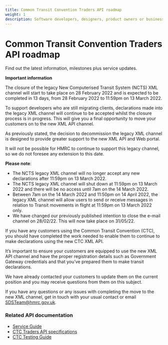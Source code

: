 ```yaml
---
title: Common Transit Convention Traders API roadmap
weight: 1
description: Software developers, designers, product owners or business analysts - see how you can integrate your software with Common Transit Convention Traders API.
---
```

# Common Transit Convention Traders API roadmap

Find out the latest information, milestones plus service updates.

**Important information**

The closure of the legacy New Computerised Transit System (NCTS) XML channel will start to take place on 28 February 2022 and is expected to be completed in 13 days, from 28 February 2022 to 11:59pm on 13 March 2022.

To support developers who are still migrating clients, declarations made into the legacy XML channel will continue to be accepted whilst the closure process is in progress. This will give you a final opportunity to move your customers on to the new XML API channel.

As previously stated, the decision to decommission the legacy XML channel is designed to provide greater support to the new XML API and Web portal.

It will not be possible for HMRC to continue to support this legacy channel, so we do not foresee any extension to this date.

**Please note**:

 - The NCTS legacy XML channel will no longer accept any new declarations after 11:59pm on 13 March 2022.
 - The NCTS legacy XML channel will shut down at 11:59pm on 13 March 2022 and there will be no access until 7am on the 14 March 2022.
 - Between 7am on the 14 March 2022 and 11:50pm on 14 April 2022, the legacy XML channel will allow users to send or receive messages in relation to Transit movements in flight at 11:59pm on 13 March 2022 only.
 - We have changed our previously published intention to close the e-mail channel on 28/02/22.  This will now take place on 31/05/22.

If you have any customers using the Common Transit Convention (CTC), you should have completed the work needed to enable them to continue to make declarations using the new CTC XML API. 

It’s important to ensure your customers are equipped to use the new XML API channel and have the proper registration details such as Government Gateway credentials and that you’ve prepared them to make transit declarations.

We have already contacted your customers to update them on the current position and you may receive questions from them on this subject.

If you have any questions or any issues with completing the move to the new XML channel, get in touch with your usual contact or email [SDSTeam@hmrc.gov.uk](mailto:SDSTeam@hmrc.gov.uk).

### Related API documentation
<!--- Section owner: MTD Programme --->

  * [Service Guide](https://developer.service.hmrc.gov.uk/guides/common-transit-convention-traders-service-guide/)
  * [CTC Traders API specifications](https://developer.service.hmrc.gov.uk/api-documentation/docs/api/service/common-transit-convention-traders/1.0)
  * [CTC Testing Guide](https://developer.service.hmrc.gov.uk/guides/common-transit-convention-traders-testing-guide)